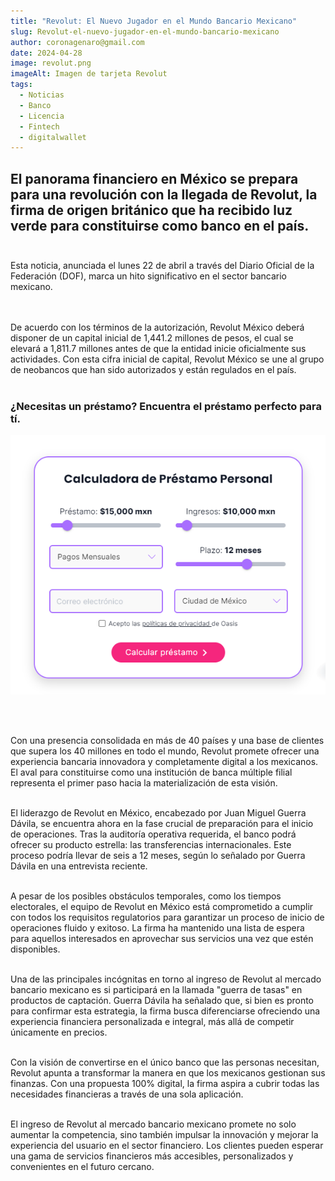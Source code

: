 ```yaml
---
title: "Revolut: El Nuevo Jugador en el Mundo Bancario Mexicano"
slug: Revolut-el-nuevo-jugador-en-el-mundo-bancario-mexicano
author: coronagenaro@gmail.com
date: 2024-04-28
image: revolut.png
imageAlt: Imagen de tarjeta Revolut
tags:
  - Noticias
  - Banco
  - Licencia
  - Fintech
  - digitalwallet
---
```

## El panorama financiero en México se prepara para una revolución con la llegada de **Revolut**, la firma de origen británico que ha recibido luz verde para constituirse como banco en el país.<br/><br/>

Esta noticia, anunciada el lunes 22 de abril a través del Diario Oficial de la Federación (DOF), marca un hito significativo en el sector bancario mexicano.<br/><br/>

\
De acuerdo con los términos de la autorización, Revolut México deberá disponer de un capital inicial de 1,441.2 millones de pesos, el cual se elevará a 1,811.7 millones antes de que la entidad inicie oficialmente sus actividades. Con esta cifra inicial de capital, Revolut México se une al grupo de neobancos que han sido autorizados y están regulados en el país.<br/><br/>

<!--StartFragment-->

### **¿﻿Necesitas un préstamo? Encuentra el préstamo perfecto para tí.**

[![imagen de calculadora comparador de préstamos](calculadora-oasis.png "calculadora comparador de préstamos Oasis Financiero")](https://oasisfinanciero.com/compara/prestamos-personales)

<br/><br/>

Con una presencia consolidada en más de 40 países y una base de clientes que supera los 40 millones en todo el mundo, Revolut promete ofrecer una experiencia bancaria innovadora y completamente digital a los mexicanos. El aval para constituirse como una institución de banca múltiple filial representa el primer paso hacia la materialización de esta visión.<br/><br/>

El liderazgo de Revolut en México, encabezado por Juan Miguel Guerra Dávila, se encuentra ahora en la fase crucial de preparación para el inicio de operaciones. Tras la auditoría operativa requerida, el banco podrá ofrecer su producto estrella: las transferencias internacionales. Este proceso podría llevar de seis a 12 meses, según lo señalado por Guerra Dávila en una entrevista reciente.<br/><br/>

A pesar de los posibles obstáculos temporales, como los tiempos electorales, el equipo de Revolut en México está comprometido a cumplir con todos los requisitos regulatorios para garantizar un proceso de inicio de operaciones fluido y exitoso. La firma ha mantenido una lista de espera para aquellos interesados en aprovechar sus servicios una vez que estén disponibles.<br/><br/>

Una de las principales incógnitas en torno al ingreso de Revolut al mercado bancario mexicano es si participará en la llamada "guerra de tasas" en productos de captación. Guerra Dávila ha señalado que, si bien es pronto para confirmar esta estrategia, la firma busca diferenciarse ofreciendo una experiencia financiera personalizada e integral, más allá de competir únicamente en precios.<br/><br/>

Con la visión de convertirse en el único banco que las personas necesitan, Revolut apunta a transformar la manera en que los mexicanos gestionan sus finanzas. Con una propuesta 100% digital, la firma aspira a cubrir todas las necesidades financieras a través de una sola aplicación.<br/><br/>

El ingreso de Revolut al mercado bancario mexicano promete no solo aumentar la competencia, sino también impulsar la innovación y mejorar la experiencia del usuario en el sector financiero. Los clientes pueden esperar una gama de servicios financieros más accesibles, personalizados y convenientes en el futuro cercano.<br/><br/>

<!--EndFragment-->